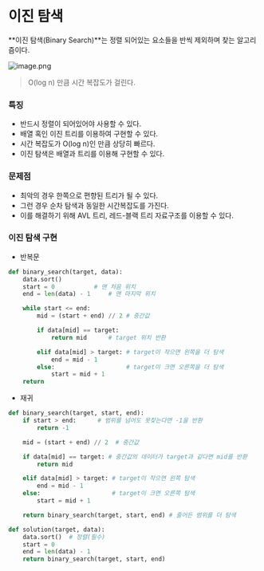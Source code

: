 # 이진 탐색

**이진 탐색(Binary Search)**는 정렬 되어있는 요소들을 반씩 제외하며 찾는 알고리즘이다.

![image.png](attachment:dce2ef10-01f2-4974-be6b-b26395a11ca1:image.png)

> O(log n) 만큼 시간 복잡도가 걸린다.

### 특징

- 반드시 정렬이 되어있어야 사용할 수 있다.
- 배열 혹인 이진 트리를 이용하여 구현할 수 있다.
- 시간 복잡도가 O(log n)인 만큼 상당히 빠르다.
- 이진 탐색은 배열과 트리를 이용해 구현할 수 있다.

### 문제점

- 최악의 경우 한쪽으로 편향된 트리가 될 수 있다.
- 그런 경우 순차 탐색과 동일한 시간복잡도를 가진다.
- 이를 해결하기 위해 AVL 트리, 레드-블랙 트리 자료구조를 이용할 수 있다.

### 이진 탐색 구현

- 반복문

```python
def binary_search(target, data):
    data.sort()
    start = 0 			# 맨 처음 위치
    end = len(data) - 1 	# 맨 마지막 위치

    while start <= end:
        mid = (start + end) // 2 # 중간값

        if data[mid] == target:
            return mid 		# target 위치 반환

        elif data[mid] > target: # target이 작으면 왼쪽을 더 탐색
            end = mid - 1
        else:                    # target이 크면 오른쪽을 더 탐색
            start = mid + 1
    return
```

- 재귀

```python
def binary_search(target, start, end):
    if start > end:		 # 범위를 넘어도 못찾는다면 -1을 반환
        return -1

    mid = (start + end) // 2  # 중간값

    if data[mid] == target:	# 중간값의 데이터가 target과 같다면 mid를 반환
        return mid

    elif data[mid] > target: # target이 작으면 왼쪽 탐색
        end = mid - 1
    else:                    # target이 크면 오른쪽 탐색
        start = mid + 1

    return binary_search(target, start, end) # 줄어든 범위를 더 탐색

def solution(target, data):
    data.sort()  # 정렬(필수)
    start = 0
    end = len(data) - 1
    return binary_search(target, start, end)
```
